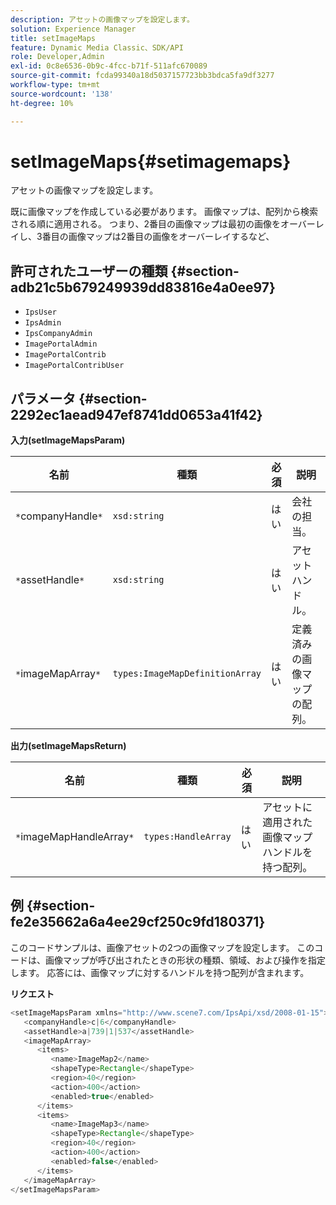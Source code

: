 ```yaml
---
description: アセットの画像マップを設定します。
solution: Experience Manager
title: setImageMaps
feature: Dynamic Media Classic、SDK/API
role: Developer,Admin
exl-id: 0c8e6536-0b9c-4fcc-b71f-511afc670089
source-git-commit: fcda99340a18d5037157723bb3bdca5fa9df3277
workflow-type: tm+mt
source-wordcount: '138'
ht-degree: 10%

---
```


# setImageMaps{#setimagemaps}

アセットの画像マップを設定します。

既に画像マップを作成している必要があります。 画像マップは、配列から検索される順に適用される。 つまり、2番目の画像マップは最初の画像をオーバーレイし、3番目の画像マップは2番目の画像をオーバーレイするなど、

## 許可されたユーザーの種類 {#section-adb21c5b679249939dd83816e4a0ee97}

* `IpsUser`
* `IpsAdmin`
* `IpsCompanyAdmin`
* `ImagePortalAdmin`
* `ImagePortalContrib`
* `ImagePortalContribUser`

## パラメータ {#section-2292ec1aead947ef8741dd0653a41f42}

**入力(setImageMapsParam)**

| 名前 | 種類 | 必須 | 説明 |
|---|---|---|---|
| `*`companyHandle`*` | `xsd:string` | はい | 会社の担当。 |
| `*`assetHandle`*` | `xsd:string` | はい | アセットハンドル。 |
| `*`imageMapArray`*` | `types:ImageMapDefinitionArray` | はい | 定義済みの画像マップの配列。 |

**出力(setImageMapsReturn)**

| 名前 | 種類 | 必須 | 説明 |
|---|---|---|---|
| `*`imageMapHandleArray`*` | `types:HandleArray` | はい | アセットに適用された画像マップハンドルを持つ配列。 |

## 例 {#section-fe2e35662a6a4ee29cf250c9fd180371}

このコードサンプルは、画像アセットの2つの画像マップを設定します。 このコードは、画像マップが呼び出されたときの形状の種類、領域、および操作を指定します。 応答には、画像マップに対するハンドルを持つ配列が含まれます。

**リクエスト**

```java
<setImageMapsParam xmlns="http://www.scene7.com/IpsApi/xsd/2008-01-15">
   <companyHandle>c|6</companyHandle>
   <assetHandle>a|739|1|537</assetHandle>
   <imageMapArray>
      <items>
         <name>ImageMap2</name>
         <shapeType>Rectangle</shapeType>
         <region>40</region>
         <action>400</action>
         <enabled>true</enabled>
      </items>
      <items>
         <name>ImageMap3</name>
         <shapeType>Rectangle</shapeType>
         <region>40</region>
         <action>400</action>
         <enabled>false</enabled>
      </items>
   </imageMapArray>
</setImageMapsParam>
```

